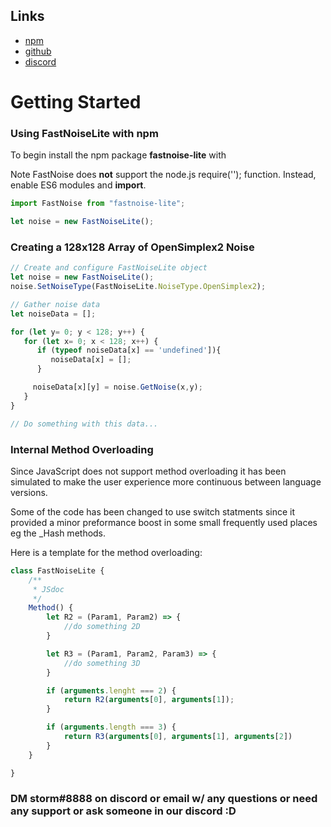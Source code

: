 ## Links

* [npm](https://www.npmjs.com/package/fastnoise-lite)
* [github](https://github.com/Auburn/FastNoiseLite)
* [discord](https://discord.gg/SHVaVfV)

# Getting Started

### Using FastNoiseLite with npm

To begin install the npm package **fastnoise-lite** with


Note FastNoise does **not** support the node.js require(''); function.
Instead, enable ES6 modules and **import**.

``` javascript
import FastNoise from "fastnoise-lite";

let noise = new FastNoiseLite();
```

### Creating a 128x128 Array of OpenSimplex2 Noise

``` javascript
// Create and configure FastNoiseLite object
let noise = new FastNoiseLite();
noise.SetNoiseType(FastNoiseLite.NoiseType.OpenSimplex2);

// Gather noise data
let noiseData = [];

for (let y= 0; y < 128; y++) {
   for (let x= 0; x < 128; x++) {
      if (typeof noiseData[x] == 'undefined']){
         noiseData[x] = [];
      }

     noiseData[x][y] = noise.GetNoise(x,y);
   }
}

// Do something with this data...
```

### Internal Method Overloading

Since JavaScript does not support method overloading it has been simulated to make the user experience more continuous
between language versions.

Some of the code has been changed to use switch statments since it provided a minor preformance boost in some small 
frequently used places eg the _Hash methods.

Here is a template for the method overloading:

```javascript
class FastNoiseLite {
    /**
     * JSdoc
     */
    Method() {
        let R2 = (Param1, Param2) => {
            //do something 2D
        }

        let R3 = (Param1, Param2, Param3) => {
            //do something 3D
        }

        if (arguments.lenght === 2) {
            return R2(arguments[0], arguments[1]);
        }

        if (arguments.length === 3) {
            return R3(arguments[0], arguments[1], arguments[2])
        }
    }

}

```

### DM storm#8888 on discord or email w/ any questions or need any support or ask someone in our discord :D